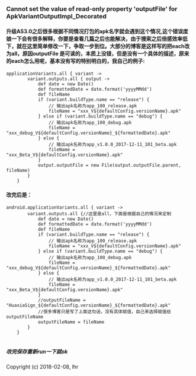 ### Cannot set the value of read-only property 'outputFile' for ApkVariantOutputImpl_Decorated

#### 升级AS3.0之后很多根据不同情况打包的apk名字就会遇到这个情况,这个错误度娘一下会有很多解释，你要是查看几篇之后也能解决，由于搜索之后倍感效率低下，就在这里简单修改一下，争取一步到位。大部分的博客是这样写的把each改为all，原因outputFile 是可读的，本质上没错，但是没有一个具体的描述，原来的each怎么用呢，基本没有写的特别明白的，我自己的例子:

```
applicationVariants.all { variant ->  
        variant.outputs.all { output ->  
            def date = new Date()  
            def formattedDate = date.format('yyyyMMdd')  
            def fileName  
            if (variant.buildType.name == "release") {  
                // 输出apk名称为app_100_release.apk  
                fileName = "xxx_V${defaultConfig.versionName}.apk"  
            } else if (variant.buildType.name == "debug") {  
                // 输出apk名称为app_100_debug.apk  
                fileName = "xxx_debug_V${defaultConfig.versionName}_${formattedDate}.apk"  
            } else {  
                // 输出apk名称为app_v1.0.0_2017-12-11_101_beta.apk  
                fileName = "xxx_Beta_V${defaultConfig.versionName}.apk"  
            }  
            output.outputFile = new File(output.outputFile.parent, fileName)  
        }  
    }  

```

#### 改完后是：
```
android.applicationVariants.all { variant ->  
        variant.outputs.all {//这里是all，下面是根据自己的情况来定制  
            def date = new Date()  
            def formattedDate = date.format('yyyyMMdd')  
            def fileName  
            if (variant.buildType.name == "release") {  
                // 输出apk名称为app_100_release.apk  
                fileName = "xxx_V${defaultConfig.versionName}.apk"  
            } else if (variant.buildType.name == "debug") {  
                // 输出apk名称为app_100_debug.apk  
                fileName = "xxx_debug_V${defaultConfig.versionName}_${formattedDate}.apk"  
            } else {  
                // 输出apk名称为app_v1.0.0_2017-12-11_101_beta.apk  
                fileName = "xxx_Beta_V${defaultConfig.versionName}.apk"  
            }  
            //outputFileName = "HuaxiaSign_${defaultConfig.versionName}_${formattedDate}.apk"  
            //很多博客只是写了上面这句话，没有具体赋值，自己来选择赋值给outputFileName  
            outputFileName = fileName  
        }  
    } 
    
```

##### 改完保存重新run一下就ok

Copyright (c) 2018-02-08, lhr